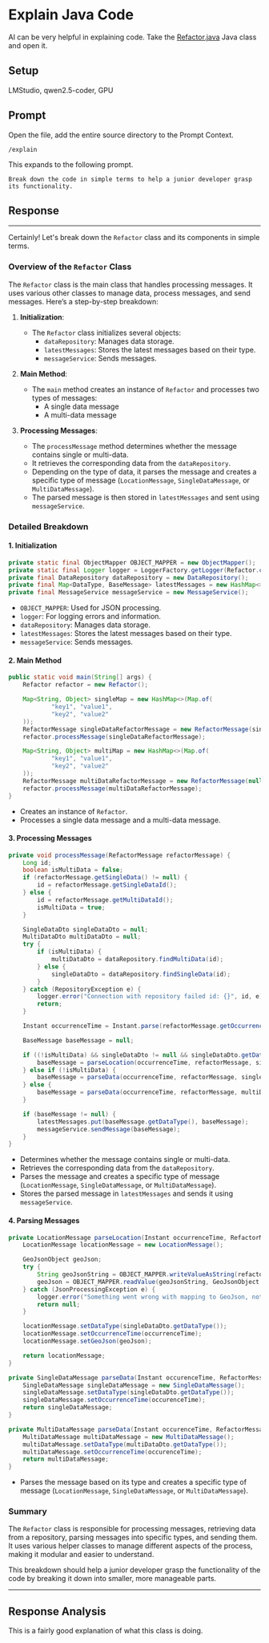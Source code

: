 # Explain Java Code

AI can be very helpful in explaining code. Take the [Refactor.java](../refactor-code/sources/src/main/java/com/mydeveloperplanet/refactor/Refactor.java) Java class and open it.

## Setup
LMStudio, qwen2.5-coder, GPU

## Prompt
Open the file, add the entire source directory to the Prompt Context.
```text
/explain
```
This expands to the following prompt.
```text
Break down the code in simple terms to help a junior developer grasp its functionality.
```

## Response

---

Certainly! Let's break down the `Refactor` class and its components in simple terms.

### Overview of the `Refactor` Class

The `Refactor` class is the main class that handles processing messages. It uses various other classes to manage data, process messages, and send messages. Here’s a step-by-step breakdown:

1. **Initialization**:
    - The `Refactor` class initializes several objects:
        - `dataRepository`: Manages data storage.
        - `latestMessages`: Stores the latest messages based on their type.
        - `messageService`: Sends messages.

2. **Main Method**:
    - The `main` method creates an instance of `Refactor` and processes two types of messages:
        - A single data message
        - A multi-data message

3. **Processing Messages**:
    - The `processMessage` method determines whether the message contains single or multi-data.
    - It retrieves the corresponding data from the `dataRepository`.
    - Depending on the type of data, it parses the message and creates a specific type of message (`LocationMessage`, `SingleDataMessage`, or `MultiDataMessage`).
    - The parsed message is then stored in `latestMessages` and sent using `messageService`.

### Detailed Breakdown

#### 1. **Initialization**
```java
private static final ObjectMapper OBJECT_MAPPER = new ObjectMapper();
private static final Logger logger = LoggerFactory.getLogger(Refactor.class);
private final DataRepository dataRepository = new DataRepository();
private final Map<DataType, BaseMessage> latestMessages = new HashMap<>();
private final MessageService messageService = new MessageService();
```
- `OBJECT_MAPPER`: Used for JSON processing.
- `logger`: For logging errors and information.
- `dataRepository`: Manages data storage.
- `latestMessages`: Stores the latest messages based on their type.
- `messageService`: Sends messages.

#### 2. **Main Method**
```java
public static void main(String[] args) {
    Refactor refactor = new Refactor();

    Map<String, Object> singleMap = new HashMap<>(Map.of(
            "key1", "value1",
            "key2", "value2"
    ));
    RefactorMessage singleDataRefactorMessage = new RefactorMessage(singleMap, 0L, null, null, "2025-01-12 00:00", new HashMap<>());
    refactor.processMessage(singleDataRefactorMessage);

    Map<String, Object> multiMap = new HashMap<>(Map.of(
            "key1", "value1",
            "key2", "value2"
    ));
    RefactorMessage multiDataRefactorMessage = new RefactorMessage(null, null, multiMap, 0L, "2025-01-12 00:00", new Object());
    refactor.processMessage(multiDataRefactorMessage);
}
```
- Creates an instance of `Refactor`.
- Processes a single data message and a multi-data message.

#### 3. **Processing Messages**
```java
private void processMessage(RefactorMessage refactorMessage) {
    Long id;
    boolean isMultiData = false;
    if (refactorMessage.getSingleData() != null) {
        id = refactorMessage.getSingleDataId();
    } else {
        id = refactorMessage.getMultiDataId();
        isMultiData = true;
    }

    SingleDataDto singleDataDto = null;
    MultiDataDto multiDataDto = null;
    try {
        if (isMultiData) {
            multiDataDto = dataRepository.findMultiData(id);
        } else {
            singleDataDto = dataRepository.findSingleData(id);
        }
    } catch (RepositoryException e) {
        logger.error("Connection with repository failed id: {}", id, e);
        return;
    }

    Instant occurrenceTime = Instant.parse(refactorMessage.getOccurrenceTime().substring(0, refactorMessage.getOccurrenceTime().indexOf("/")));

    BaseMessage baseMessage = null;

    if ((!isMultiData) && singleDataDto != null && singleDataDto.getDataType().equals(DataType.TYPE1.getValue()) && refactorMessage.getResult() instanceof HashMap) {
        baseMessage = parseLocation(occurrenceTime, refactorMessage, singleDataDto);
    } else if (!isMultiData) {
        baseMessage = parseData(occurrenceTime, refactorMessage, singleDataDto);
    } else {
        baseMessage = parseData(occurrenceTime, refactorMessage, multiDataDto);
    }

    if (baseMessage != null) {
        latestMessages.put(baseMessage.getDataType(), baseMessage);
        messageService.sendMessage(baseMessage);
    }
}
```
- Determines whether the message contains single or multi-data.
- Retrieves the corresponding data from the `dataRepository`.
- Parses the message and creates a specific type of message (`LocationMessage`, `SingleDataMessage`, or `MultiDataMessage`).
- Stores the parsed message in `latestMessages` and sends it using `messageService`.

#### 4. **Parsing Messages**
```java
private LocationMessage parseLocation(Instant occurrenceTime, RefactorMessage refactorMessage, SingleDataDto singleDataDto) {
    LocationMessage locationMessage = new LocationMessage();

    GeoJsonObject geoJson;
    try {
        String geoJsonString = OBJECT_MAPPER.writeValueAsString(refactorMessage.getResult());
        geoJson = OBJECT_MAPPER.readValue(geoJsonString, GeoJsonObject.class);
    } catch (JsonProcessingException e) {
        logger.error("Something went wrong with mapping to GeoJson, not processing location", e);
        return null;
    }

    locationMessage.setDataType(singleDataDto.getDataType());
    locationMessage.setOccurrenceTime(occurrenceTime);
    locationMessage.setGeoJson(geoJson);

    return locationMessage;
}

private SingleDataMessage parseData(Instant occurenceTime, RefactorMessage refactorMessage, SingleDataDto singleDataDto) {
    SingleDataMessage singleDataMessage = new SingleDataMessage();
    singleDataMessage.setDataType(singleDataDto.getDataType());
    singleDataMessage.setOccurrenceTime(occurenceTime);
    return singleDataMessage;
}

private MultiDataMessage parseData(Instant occurenceTime, RefactorMessage refactorMessage, MultiDataDto multiDataDto) {
    MultiDataMessage multiDataMessage = new MultiDataMessage();
    multiDataMessage.setDataType(multiDataDto.getDataType());
    multiDataMessage.setOccurrenceTime(occurenceTime);
    return multiDataMessage;
}
```
- Parses the message based on its type and creates a specific type of message (`LocationMessage`, `SingleDataMessage`, or `MultiDataMessage`).

### Summary

The `Refactor` class is responsible for processing messages, retrieving data from a repository, parsing messages into specific types, and sending them. It uses various helper classes to manage different aspects of the process, making it modular and easier to understand.

This breakdown should help a junior developer grasp the functionality of the code by breaking it down into smaller, more manageable parts.

---

## Response Analysis
This is a fairly good explanation of what this class is doing.